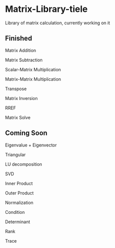 # Matrix-Library-tiele

Library of matrix calculation, currently working on it

## Finished
Matrix Addition

Matrix Subtraction

Scalar-Matrix Multiplication

Matrix-Matrix Multiplication

Transpose

Matrix Inversion

RREF

Matrix Solve

## Coming Soon

Eigenvalue + Eigenvector

Triangular

LU decomposition

SVD

Inner Product

Outer Product

Normalization

Condition

Determinant

Rank

Trace
